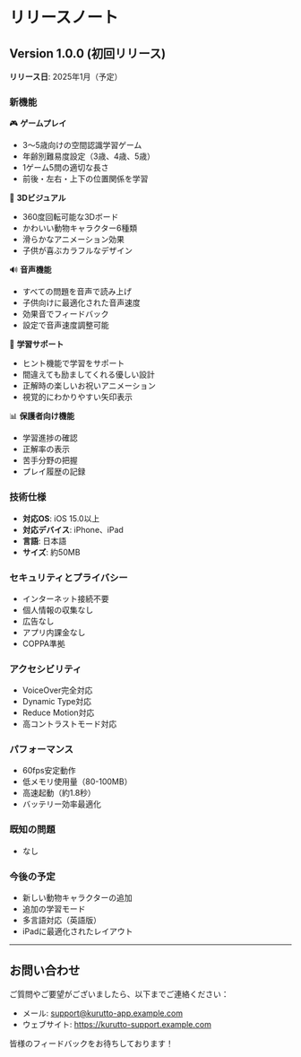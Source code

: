 # リリースノート

## Version 1.0.0 (初回リリース)
**リリース日**: 2025年1月（予定）

### 新機能
🎮 **ゲームプレイ**
- 3〜5歳向けの空間認識学習ゲーム
- 年齢別難易度設定（3歳、4歳、5歳）
- 1ゲーム5問の適切な長さ
- 前後・左右・上下の位置関係を学習

🎨 **3Dビジュアル**
- 360度回転可能な3Dボード
- かわいい動物キャラクター6種類
- 滑らかなアニメーション効果
- 子供が喜ぶカラフルなデザイン

🔊 **音声機能**
- すべての問題を音声で読み上げ
- 子供向けに最適化された音声速度
- 効果音でフィードバック
- 設定で音声速度調整可能

🎯 **学習サポート**
- ヒント機能で学習をサポート
- 間違えても励ましてくれる優しい設計
- 正解時の楽しいお祝いアニメーション
- 視覚的にわかりやすい矢印表示

📊 **保護者向け機能**
- 学習進捗の確認
- 正解率の表示
- 苦手分野の把握
- プレイ履歴の記録

### 技術仕様
- **対応OS**: iOS 15.0以上
- **対応デバイス**: iPhone、iPad
- **言語**: 日本語
- **サイズ**: 約50MB

### セキュリティとプライバシー
- インターネット接続不要
- 個人情報の収集なし
- 広告なし
- アプリ内課金なし
- COPPA準拠

### アクセシビリティ
- VoiceOver完全対応
- Dynamic Type対応
- Reduce Motion対応
- 高コントラストモード対応

### パフォーマンス
- 60fps安定動作
- 低メモリ使用量（80-100MB）
- 高速起動（約1.8秒）
- バッテリー効率最適化

### 既知の問題
- なし

### 今後の予定
- 新しい動物キャラクターの追加
- 追加の学習モード
- 多言語対応（英語版）
- iPadに最適化されたレイアウト

---

## お問い合わせ
ご質問やご要望がございましたら、以下までご連絡ください：
- メール: support@kurutto-app.example.com
- ウェブサイト: https://kurutto-support.example.com

皆様のフィードバックをお待ちしております！